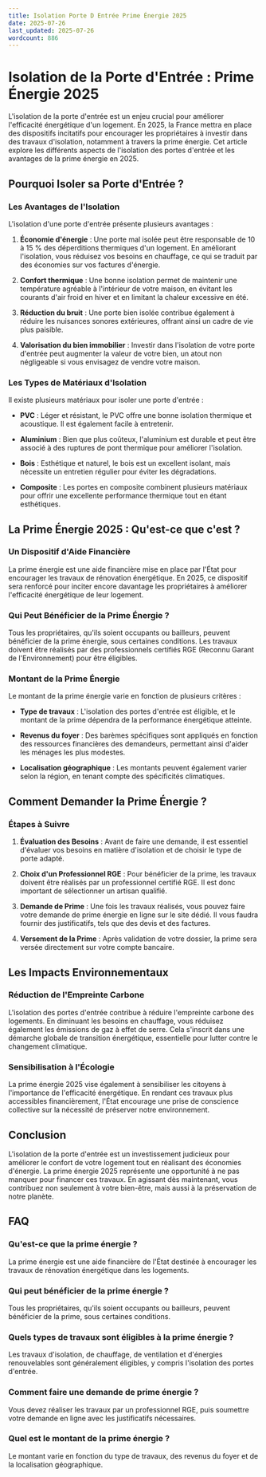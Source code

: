 ```yaml
---
title: Isolation Porte D Entrée Prime Énergie 2025
date: 2025-07-26
last_updated: 2025-07-26
wordcount: 886
---
```


# Isolation de la Porte d'Entrée : Prime Énergie 2025

L'isolation de la porte d'entrée est un enjeu crucial pour améliorer l'efficacité énergétique d'un logement. En 2025, la France mettra en place des dispositifs incitatifs pour encourager les propriétaires à investir dans des travaux d'isolation, notamment à travers la prime énergie. Cet article explore les différents aspects de l'isolation des portes d'entrée et les avantages de la prime énergie en 2025.

## Pourquoi Isoler sa Porte d'Entrée ?

### Les Avantages de l'Isolation

L'isolation d'une porte d'entrée présente plusieurs avantages :

1. **Économie d'énergie** : Une porte mal isolée peut être responsable de 10 à 15 % des déperditions thermiques d'un logement. En améliorant l'isolation, vous réduisez vos besoins en chauffage, ce qui se traduit par des économies sur vos factures d'énergie.

2. **Confort thermique** : Une bonne isolation permet de maintenir une température agréable à l'intérieur de votre maison, en évitant les courants d'air froid en hiver et en limitant la chaleur excessive en été.

3. **Réduction du bruit** : Une porte bien isolée contribue également à réduire les nuisances sonores extérieures, offrant ainsi un cadre de vie plus paisible.

4. **Valorisation du bien immobilier** : Investir dans l'isolation de votre porte d'entrée peut augmenter la valeur de votre bien, un atout non négligeable si vous envisagez de vendre votre maison.

### Les Types de Matériaux d'Isolation

Il existe plusieurs matériaux pour isoler une porte d'entrée :

- **PVC** : Léger et résistant, le PVC offre une bonne isolation thermique et acoustique. Il est également facile à entretenir.

- **Aluminium** : Bien que plus coûteux, l'aluminium est durable et peut être associé à des ruptures de pont thermique pour améliorer l'isolation.

- **Bois** : Esthétique et naturel, le bois est un excellent isolant, mais nécessite un entretien régulier pour éviter les dégradations.

- **Composite** : Les portes en composite combinent plusieurs matériaux pour offrir une excellente performance thermique tout en étant esthétiques.

## La Prime Énergie 2025 : Qu'est-ce que c'est ?

### Un Dispositif d'Aide Financière

La prime énergie est une aide financière mise en place par l'État pour encourager les travaux de rénovation énergétique. En 2025, ce dispositif sera renforcé pour inciter encore davantage les propriétaires à améliorer l'efficacité énergétique de leur logement.

### Qui Peut Bénéficier de la Prime Énergie ?

Tous les propriétaires, qu'ils soient occupants ou bailleurs, peuvent bénéficier de la prime énergie, sous certaines conditions. Les travaux doivent être réalisés par des professionnels certifiés RGE (Reconnu Garant de l'Environnement) pour être éligibles.

### Montant de la Prime Énergie

Le montant de la prime énergie varie en fonction de plusieurs critères :

- **Type de travaux** : L'isolation des portes d'entrée est éligible, et le montant de la prime dépendra de la performance énergétique atteinte.

- **Revenus du foyer** : Des barèmes spécifiques sont appliqués en fonction des ressources financières des demandeurs, permettant ainsi d'aider les ménages les plus modestes.

- **Localisation géographique** : Les montants peuvent également varier selon la région, en tenant compte des spécificités climatiques.

## Comment Demander la Prime Énergie ?

### Étapes à Suivre

1. **Évaluation des Besoins** : Avant de faire une demande, il est essentiel d'évaluer vos besoins en matière d'isolation et de choisir le type de porte adapté.

2. **Choix d'un Professionnel RGE** : Pour bénéficier de la prime, les travaux doivent être réalisés par un professionnel certifié RGE. Il est donc important de sélectionner un artisan qualifié.

3. **Demande de Prime** : Une fois les travaux réalisés, vous pouvez faire votre demande de prime énergie en ligne sur le site dédié. Il vous faudra fournir des justificatifs, tels que des devis et des factures.

4. **Versement de la Prime** : Après validation de votre dossier, la prime sera versée directement sur votre compte bancaire.

## Les Impacts Environnementaux

### Réduction de l'Empreinte Carbone

L'isolation des portes d'entrée contribue à réduire l'empreinte carbone des logements. En diminuant les besoins en chauffage, vous réduisez également les émissions de gaz à effet de serre. Cela s'inscrit dans une démarche globale de transition énergétique, essentielle pour lutter contre le changement climatique.

### Sensibilisation à l'Écologie

La prime énergie 2025 vise également à sensibiliser les citoyens à l'importance de l'efficacité énergétique. En rendant ces travaux plus accessibles financièrement, l'État encourage une prise de conscience collective sur la nécessité de préserver notre environnement.

## Conclusion

L'isolation de la porte d'entrée est un investissement judicieux pour améliorer le confort de votre logement tout en réalisant des économies d'énergie. La prime énergie 2025 représente une opportunité à ne pas manquer pour financer ces travaux. En agissant dès maintenant, vous contribuez non seulement à votre bien-être, mais aussi à la préservation de notre planète.

## FAQ

### Qu'est-ce que la prime énergie ?

La prime énergie est une aide financière de l'État destinée à encourager les travaux de rénovation énergétique dans les logements.

### Qui peut bénéficier de la prime énergie ?

Tous les propriétaires, qu'ils soient occupants ou bailleurs, peuvent bénéficier de la prime, sous certaines conditions.

### Quels types de travaux sont éligibles à la prime énergie ?

Les travaux d'isolation, de chauffage, de ventilation et d'énergies renouvelables sont généralement éligibles, y compris l'isolation des portes d'entrée.

### Comment faire une demande de prime énergie ?

Vous devez réaliser les travaux par un professionnel RGE, puis soumettre votre demande en ligne avec les justificatifs nécessaires.

### Quel est le montant de la prime énergie ?

Le montant varie en fonction du type de travaux, des revenus du foyer et de la localisation géographique.